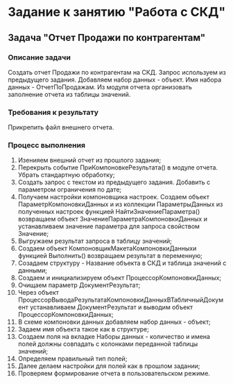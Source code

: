 # Задание к занятию "Работа с СКД"

## Задача "Отчет Продажи по контрагентам"

### Описание задачи

Создать отчет Продажи по контрагентам на СКД. Запрос используем из предыдущего задания. Добавляем набор данных - объект. Имя набора данных - ОтчетПоПродажам.
Из модуля отчета организовать заполнение отчета из таблицы значений.

### Требования к результату

Прикрепить файл внешнего отчета.


### Процесс выполнения

1. Изенияем внешний отчет из прошлого задания;
2. Перекрыть событие ПриКомпоновкеРезультата() в модуле отчета. Убрать стандартную обработку;
3. Создать запрос с текстом из предыдущего задания. Добавить с параметром ограничения по дате;
3. Получаем настройки компоновщика настроек. Создаем объект ПараметрКомпоновкиДанных и из коллекции ПараметрыДанных 
   из полученных настроек функцией НайтиЗначениеПараметра() возвращаем объект ЗначениеПараметраКомпоновкиДанных и устанавливаем значение параметра для запроса 
   свойством Значение;
4. Выгружаем результат запроса в таблицу значений;   
4. Создаем объект КомпоновщикМакетаКомпоновкиДанныхи функцией Выполнить() возвращаем результат в переменную;
5. Созадаем структуру - Название объекта в СКД и таблица значений с данными;
6. Создаем и инициализируем объект ПроцессорКомпоновкиДанных;
7. Очищаем параметр ДокументРезультат;
8. Через объект ПроцессорВыводаРезультатаКомпоновкиДанныхВТабличныйДокумент устанавливаем ДокументРезультат и выводим объект ПроцессорКомпоновкиДанных;
9. В схеме компоновки данных добавляем набор данных - объект;
10. Задаем имя объекта такое как в структуре;
11. Создаем поля на вкладке Наборы данных - количество и имена полей должны совпадать с колонками переданной таблицы значений;
12. Определяем правильный тип полей; 
13. Далее делаем настройки для полей как в прошлом задании;
14. Проверяем формирование отчета в пользовательском режиме.
